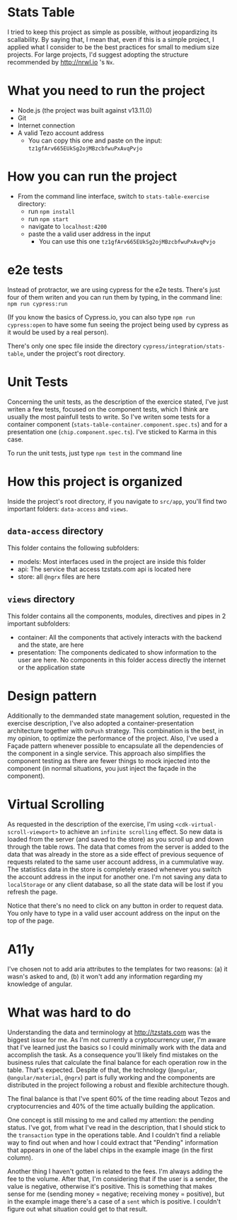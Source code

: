 # Stats Table

I tried to keep this project as simple as possible, without jeopardizing its scallability. By saying
that, I mean that, even if this is a simple project, I applied what I consider to be the best
practices for small to medium size projects. For large projects, I'd suggest adopting the 
structure recommended by http://nrwl.io 's `Nx`.

# What you need to run the project

- Node.js (the project was built against v13.11.0)
- Git
- Internet connection
- A valid Tezo account address 
  - You can copy this one and paste on the input: `tz1gfArv665EUkSg2ojMBzcbfwuPxAvqPvjo`

# How you can run the project

- From the command line interface, switch to `stats-table-exercise` directory:
  - run `npm install`
  - run `npm start`
  - navigate to `localhost:4200`
  - paste the a valid user address in the input
    - You can use this one `tz1gfArv665EUkSg2ojMBzcbfwuPxAvqPvjo`

# e2e tests

Instead of protractor, we are using cypress for the e2e tests. There's just four of them writen and
you can run them by typing, in the command line: `npm run cypress:run`

(If you know the basics of Cypress.io, you can also type `npm run cypress:open` to have some fun
seeing the project being used by cypress as it would be used by a real person).

There's only one spec file inside the directory `cypress/integration/stats-table`, under the
project's root directory.

# Unit Tests

Concerning the unit tests, as the description of the exercice stated, I've just writen a few tests,
focused on the component tests, which I think are usually the most painfull tests to write. So I've 
writen some tests for a container component (`stats-table-container.component.spec.ts`) and for a 
presentation one (`chip.component.spec.ts`). I've sticked to Karma in this case.

To run the unit tests, just type `npm test` in the command line

# How this project is organized

Inside the project's root directory, if you navigate to `src/app`, you'll find two important
folders: `data-access` and `views`.

## `data-access` directory

This folder contains the following subfolders:

- models: Most interfaces used in the project are inside this folder
- api: The service that access tzstats.com api is located here
- store: all `@ngrx` files are here

## `views` directory

This folder contains all the components, modules, directives and pipes in 2 important subfolders:

- container: All the components that actively interacts with the backend and the state, are here
- presentation: The components dedicated to show information to the user are here. No components
  in this folder access directly the internet or the application state

# Design pattern

Additionally to the demmanded state management solution, requested in the exercise description, I've
also adopted a container-presentation architecture together with `OnPush` strategy. This combination
is the best, in my opinion, to optimize the performance of the project. Also, I've used a Façade
pattern whenever possible to encapsulate all the dependencies of the component in a single service. 
This approach also simplifies the component testing as there are fewer things to mock injected into 
the component (in normal situations, you just inject the façade in the component).

# Virtual Scrolling

As requested in the description of the exercise, I'm using `<cdk-virtual-scroll-viewport>` to achieve an
`infinite scrolling` effect. So new data is loaded from the server (and saved to the store) as you
scroll up and down through the table rows. The data that comes from the server is added to the data
that was already in the store as a side effect of previous sequence of requests related to the same 
user account address, in a cummulative way. The statistics data in the store is completely erased whenever 
you switch the account address in the input for another one. I'm not saving any data to `localStorage`
or any client database, so all the state data will be lost if you refresh the page.

Notice that there's no need to click on any button in order to request data. You only have to type
in a valid user account address on the input on the top of the page.

# A11y

I've chosen not to add aria attributes to the templates for two reasons: (a) it wasn's asked to
and, (b) it won't add any information regarding my knowledge of angular.

# What was hard to do

Understanding the data and terminology at http://tzstats.com was the biggest issue for me. As I'm
not currently a cryptocurrency user, I'm aware that I've learned just the basics so I could minimally
work with the data and accomplish the task. As a consequence you'll likely find mistakes on the business 
rules that calculate the final balance for each operation row in the table. That's expected. Despite of that,
the technology (`@angular`, `@angular/material`, `@ngrx`) part is fully working and the components are
distributed in the project following a robust and flexible architecture though.

The final balance is that I've spent 60% of the time reading about Tezos and cryptocurrencies and 40% of
the time actually building the application.

One concept is still missing to me and called my attention: the pending status. I've got, from what I've read
in the description, that I should stick to the `transaction` type in the operations table. And I couldn't 
find a reliable way to find out when and how I could extract that "Pending" information that appears
in one of the label chips in the example image (in the first column).

Another thing I haven't gotten is related to the fees. I'm always adding the fee to the volume.
After that, I'm considering that if the user is a sender, the value is negative, otherwise it's
positive. This is something that makes sense for me (sending money = negative; receiving
money = positive), but in the example image there's a case of a `sent` which is positive. I couldn't
figure out what situation could get to that result.
